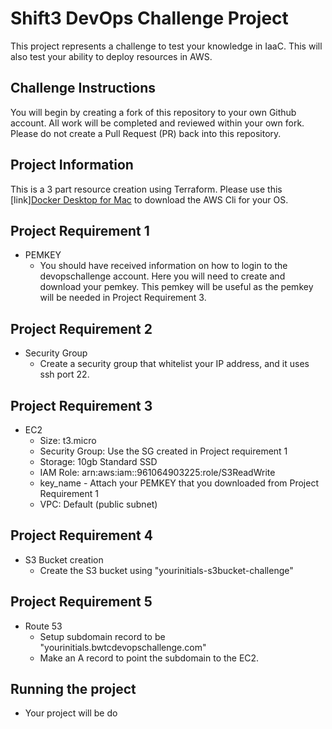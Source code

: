 # Shift3 DevOps Challenge Project
This project represents a challenge to test your knowledge in IaaC. This will also test your ability to deploy resources in AWS. 

## Challenge Instructions
You will begin by creating a fork of this repository to your own Github account. All work will be completed and reviewed within your own fork. Please do not create a Pull Request (PR) back into this repository.

## Project Information

This is a 3 part resource creation using Terraform. Please use this [link][Docker Desktop for Mac](https://docs.docker.com/docker-for-mac/install/) to download the AWS Cli for your OS.

## Project Requirement 1

- PEMKEY
    - You should have received information on how to login to the devopschallenge account. Here you will need to create and download your pemkey.
    This pemkey will be useful as the pemkey will be needed in Project Requirement 3. 

## Project Requirement 2

- Security Group
    - Create a security group that whitelist your IP address, and it uses ssh port 22. 
    
## Project Requirement 3

- EC2
    - Size: t3.micro
    - Security Group: Use the SG created in Project requirement 1
    - Storage: 10gb Standard SSD
    - IAM Role: arn:aws:iam::961064903225:role/S3ReadWrite
    - key_name - Attach your PEMKEY that you downloaded from Project Requirement 1
    - VPC: Default (public subnet)

## Project Requirement 4

- S3 Bucket creation
    - Create the S3 bucket using "yourinitials-s3bucket-challenge"
  
## Project Requirement 5

- Route 53 
    - Setup subdomain record to be "yourinitials.bwtcdevopschallenge.com"
    - Make an A record to point the subdomain to the EC2.

## Running the project

- Your project will be do